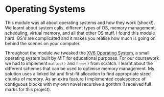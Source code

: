 # Operating Systems
This module was all about operating systems and how they work (shock!). We learnt about system calls, different types of OS, memory management, scheduling, virtual memory, and all that other OS stuff. I found this module hard. OS's are complicated and it makes you realise how much is going on behind the scenes on your computer.

Throughout the module we tweaked the [XV6 Operating System](https://pdos.csail.mit.edu/6.828/2025/xv6.html), a small operating system built by MIT for educational purposes. For our coursework we had to implement `malloc()` and `free()` from scratch. I learnt about the different schemes that can be used to optimise memory management. My solution uses a linked list and first-fit allocation to find appropriate sized chunks of memory. As an extra feature I implemented coalescence of contiguous blocks with my own novel recursive algorithm (I received full marks for this project). 
